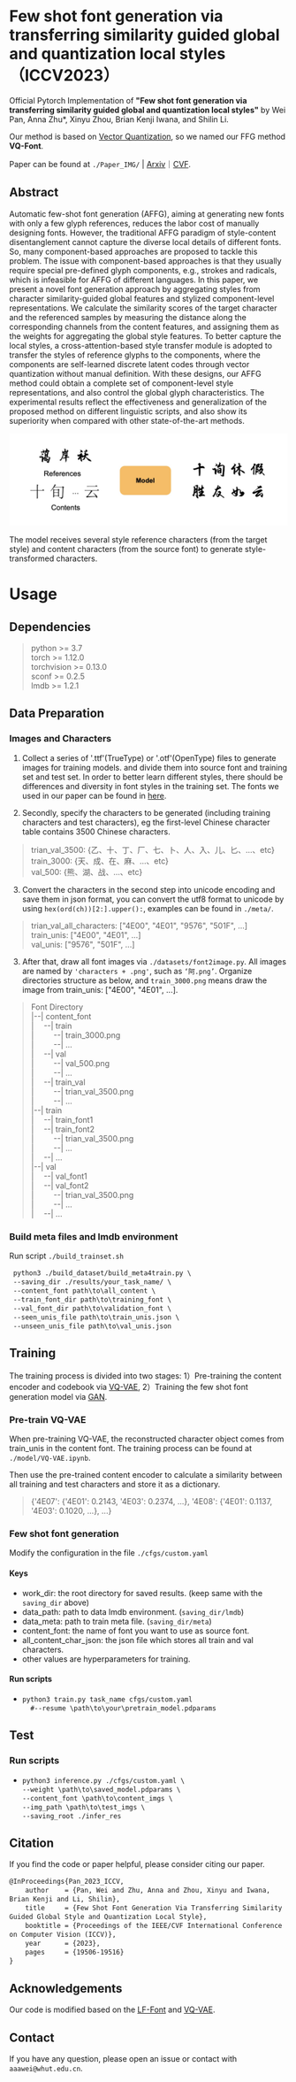 # Few shot font generation via transferring similarity guided global and quantization local styles（ICCV2023）

Official Pytorch Implementation of **"Few shot font generation via transferring similarity guided global and quantization local styles"** by Wei Pan, Anna Zhu*, Xinyu Zhou, Brian Kenji Iwana, and Shilin Li. 

Our method is based on [Vector Quantization](https://arxiv.org/abs/1711.00937), so we named our FFG method **VQ-Font**.

Paper can be found at ```./Paper_IMG/``` | [Arxiv](https://arxiv.org/abs/2309.00827)｜[CVF](https://openaccess.thecvf.com/content/ICCV2023/papers/Pan_Few_Shot_Font_Generation_Via_Transferring_Similarity_Guided_Global_Style_ICCV_2023_paper.pdf). 


## Abstract

Automatic few-shot font generation (AFFG), aiming at generating new fonts with only a few glyph references, reduces the labor cost of manually designing fonts. However, the traditional AFFG paradigm of style-content disentanglement cannot capture the diverse local details of different fonts. So, many component-based approaches are proposed to tackle this problem. The issue with component-based approaches is that they usually require special pre-defined glyph components, e.g., strokes and radicals, which is infeasible for AFFG of different languages. In this paper, we present a novel font generation approach by aggregating styles from character similarity-guided global features and stylized component-level representations. We calculate the similarity scores of the target character and the referenced samples by measuring the distance along the corresponding channels from the content features, and assigning them as the weights for aggregating the global style features. To better capture the local styles, a cross-attention-based style transfer module is adopted to transfer the styles of reference glyphs to the components, where the components are self-learned discrete latent codes through vector quantization without manual definition. With these designs, our AFFG method could obtain a complete set of component-level style representations, and also control the global glyph characteristics. The experimental results reflect the effectiveness and generalization of the proposed method on different linguistic scripts, and also show its superiority when compared with other state-of-the-art methods.

![](/Paper_IMG/task_overview.jpg)

The model receives several style reference characters (from the target style) and content characters (from the source font) to generate style-transformed characters.

# Usage
## Dependencies
>python >= 3.7  
>torch >= 1.12.0  
>torchvision >= 0.13.0  
>sconf >= 0.2.5  
>lmdb >= 1.2.1


## Data Preparation
### Images and Characters
1)  Collect a series of '.ttf'(TrueType) or '.otf'(OpenType) files to generate images for training models. and divide them into source font and training set and test set. In order to better learn different styles, there should be differences and diversity in font styles in the training set. The fonts we used in our paper can be found in [here](https://www.foundertype.com/index.php/FindFont/index).  

2)  Secondly, specify the characters to be generated (including training characters and test characters), eg the first-level Chinese character table contains 3500 Chinese characters. 

  >trian_val_3500: {乙、十、丁、厂、七、卜、人、入、儿、匕、...、etc}  
  >train_3000: {天、成、在、麻、...、etc}  
  >val_500: {熊、湖、战、...、etc}  

3) Convert the characters in the second step into unicode encoding and save them in json format, you can convert the utf8 format to unicode by using ```hex(ord(ch))[2:].upper():```, examples can be found in ```./meta/```.
  > trian_val_all_characters: ["4E00", "4E01", "9576", "501F", ...]  
  > train_unis: ["4E00", "4E01", ...]  
  > val_unis: ["9576", "501F", ...]  

3)  After that, draw all font images via ```./datasets/font2image.py```. All images are named by ```'characters + .png'```, such as ```‘阿.png’```.
 Organize directories structure as below, and ```train_3000.png``` means draw the image from train_unis: ["4E00", "4E01", ...]. 
  > Font Directory  
  > |--| content_font  
  > |&#8195; --| train  
  > |&#8195; &#8195; --| train_3000.png  
  > |&#8195; &#8195; --| ...  
  > |&#8195; --| val  
  > |&#8195; &#8195; --| val_500.png  
  > |&#8195; &#8195; --| ...  
  > |&#8195; --| train_val  
  > |&#8195; &#8195; --| trian_val_3500.png  
  > |&#8195; &#8195; --| ...  
  > |--| train  
  > |&#8195; --| train_font1  
  > |&#8195; --| train_font2  
  > |&#8195; &#8195; --| trian_val_3500.png   
  > |&#8195; &#8195; --| ...  
  > |&#8195; --| ...  
  > |--| val  
  > |&#8195; --| val_font1  
  > |&#8195; --| val_font2  
  > |&#8195; &#8195; --| trian_val_3500.png    
  > |&#8195; &#8195; --| ...  
  > |&#8195; --| ...  

### Build meta files and lmdb environment
Run script ```./build_trainset.sh```
 ```
  python3 ./build_dataset/build_meta4train.py \
  --saving_dir ./results/your_task_name/ \
  --content_font path\to\all_content \
  --train_font_dir path\to\training_font \
  --val_font_dir path\to\validation_font \
  --seen_unis_file path\to\train_unis.json \
  --unseen_unis_file path\to\val_unis.json 
  ```

## Training
The training process is divided into two stages: 1）Pre-training the content encoder and codebook via [VQ-VAE](https://arxiv.org/abs/1711.00937), 2）Training the few shot font generation model via [GAN](https://dl.acm.org/doi/abs/10.1145/3422622). 
### Pre-train VQ-VAE
When pre-training VQ-VAE, the reconstructed character object comes from train_unis in the content font. The training process can be found at ```./model/VQ-VAE.ipynb```. 

Then use the pre-trained content encoder to calculate a similarity between all training and test characters and store it as a dictionary.
> {'4E07': {'4E01': 0.2143, '4E03': 0.2374, ...}, '4E08': {'4E01': 0.1137, '4E03': 0.1020, ...}, ...}


### Few shot font generation

Modify the configuration in the file ```./cfgs/custom.yaml```

#### Keys
* work_dir: the root directory for saved results. (keep same with the `saving_dir` above) 
* data_path: path to data lmdb environment. (`saving_dir/lmdb`)
* data_meta: path to train meta file. (`saving_dir/meta`)
* content_font: the name of font you want to use as source font.
* all_content_char_json: the json file which stores all train and val characters.  
* other values are hyperparameters for training.

#### Run scripts
* ```
  python3 train.py task_name cfgs/custom.yaml
    #--resume \path\to\your\pretrain_model.pdparams
  ```

## Test
### Run scripts
* ```
  python3 inference.py ./cfgs/custom.yaml \
  --weight \path\to\saved_model.pdparams \
  --content_font \path\to\content_imgs \
  --img_path \path\to\test_imgs \
  --saving_root ./infer_res
  ```



## Citation
If you find the code or paper helpful, please consider citing our paper.
```
@InProceedings{Pan_2023_ICCV,
    author    = {Pan, Wei and Zhu, Anna and Zhou, Xinyu and Iwana, Brian Kenji and Li, Shilin},
    title     = {Few Shot Font Generation Via Transferring Similarity Guided Global Style and Quantization Local Style},
    booktitle = {Proceedings of the IEEE/CVF International Conference on Computer Vision (ICCV)},
    year      = {2023},
    pages     = {19506-19516}
}
```



## Acknowledgements
Our code is modified based on the [LF-Font](https://github.com/clovaai/lffont) and [VQ-VAE](https://github.com/zalandoresearch/pytorch-vq-vae).




## Contact
If you have any question, please open an issue or contact with ```aaawei@whut.edu.cn```.



















